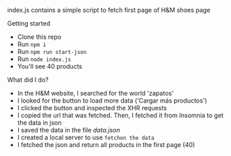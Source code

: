 index.js contains a simple script to fetch first page of H&M shoes page

Getting started

- Clone this repo
- Run `npm i`
- Run `npm run start-json`
- Run `node index.js`
- You'll see 40 products

What did I do?

- In the H&M website, I searched for the world 'zapatos'
- I looked for the button to load more data ('Cargar más productos')
- I clicked the button and inspected the XHR requests
- I copied the url that was fetched. Then, I fetched it from Insomnia to get the data in json
- I saved the data in the file _data.json_
- I created a local server to use `fetchon the data`
- I fetched the json and return all products in the first page (40)
